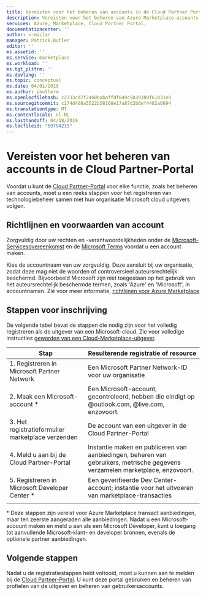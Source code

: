 ```yaml
---
title: Vereisten voor het beheren van accounts in de Cloud Partner Portal - Azure Marketplace | Microsoft Docs
description: Vereisten voor het beheren van Azure Marketplace-accounts in de Cloud Partner-Portal.
services: Azure, Marketplace, Cloud Partner Portal,
documentationcenter: ''
author: v-miclar
manager: Patrick.Butler
editor: ''
ms.assetid: ''
ms.service: marketplace
ms.workload: ''
ms.tgt_pltfrm: ''
ms.devlang: ''
ms.topic: conceptual
ms.date: 04/01/2019
ms.author: pbutlerm
ms.openlocfilehash: c2733cd7f2460babaffdf049c5839389f61b31e9
ms.sourcegitcommit: c174d408a5522b58160e17a87d2b6ef4482a6694
ms.translationtype: MT
ms.contentlocale: nl-NL
ms.lasthandoff: 04/18/2019
ms.locfileid: "59794215"
---
```

# <a name="prerequisites-for-managing-accounts-on-the-cloud-partner-portal"></a>Vereisten voor het beheren van accounts in de Cloud Partner-Portal 

Voordat u kunt de [Cloud Partner-Portal](https://cloudpartner.azure.com/) voor elke functie, zoals het beheren van accounts, moet u een reeks stappen voor het registreren van technologiebeheer samen met hun organisatie Microsoft cloud uitgevers volgen.


## <a name="account-terms-and-guidelines"></a>Richtlijnen en voorwaarden van account

Zorgvuldig door uw rechten en -verantwoordelijkheden onder de [Microsoft-Servicesovereenkomst](https://www.microsoft.com/servicesagreement) en de [Microsoft Terms](https://www.microsoft.com/legal/intellectualproperty/copyright) voordat u een account maken.  

Kies de accountnaam van uw zorgvuldig.  Deze aansluit bij uw organisatie, zodat deze mag niet de woorden of controversieel auteursrechtelijk beschermd.  Bijvoorbeeld Microsoft zijn niet toegestaan op het gebruik van het auteursrechtelijk beschermde termen, zoals 'Azure' en 'Microsoft', in accountnamen.  Zie voor meer informatie, [richtlijnen voor Azure Marketplace](../../guidelines.md)


## <a name="registration-steps"></a>Stappen voor inschrijving

De volgende tabel bevat de stappen die nodig zijn voor het volledig registreren als de uitgever van een Microsoft-cloud.  Zie voor volledige instructies [geworden van een Cloud-Marketplace-uitgever](../../become-publisher.md). 


|                   Stap                   |  Resulterende registratie of resource                     |
|                  ------                  |  -----------------------------------                    |
| 1. Registreren in Microsoft Partner Network |  Een Microsoft Partner Network-ID voor uw organisatie |
| 2. Maak een Microsoft-account *           |  Een Microsoft-account, gecontroleerd, hebben die eindigt op @outlook.com, @live.com, enzovoort. |
| 3. Het registratieformulier marketplace verzenden | De account van een uitgever in de Cloud Partner-Portal      |
| 4. Meld u aan bij de Cloud Partner-Portal        | Instantie maken en publiceren van aanbiedingen, beheren van gebruikers, metrische gegevens verzamelen marketplace, enzovoort. |
| 5. Registreren in Microsoft Developer Center * | Een geverifieerde Dev Center-account; instantie voor het uitvoeren van marketplace-transacties  |
|   |   |

\* Deze stappen zijn vereist voor Azure Marketplace transact aanbiedingen, maar ten zeerste aangeraden alle aanbiedingen.  Nadat u een Microsoft-account maken en meld u aan als een Microsoft Developer, kunt u toegang tot aanvullende Microsoft-klant- en developer bronnen, evenals de optionele partner aanbiedingen.  


## <a name="next-steps"></a>Volgende stappen

Nadat u de registratiestappen hebt voltooid, moet u kunnen aan te melden bij de [Cloud Partner-Portal](https://cloudpartner.azure.com/).  U kunt deze portal gebruiken en beheren van profielen van de uitgever en beheren van gebruikersaccounts.
